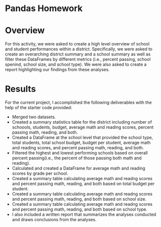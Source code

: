 # Pandas Homework

# Overview
For this activity, we were asked to create a high level overview of school and student performances within a district. Specifically, we were asked to create an overarching district summary and a school summary as well as filter these DataFrames by different metrics (i.e., percent passing, school spenind, school size, and school type). We were also asked to create a report highlighting our findings from these analyses. 

# Results 
For the current project, I accomplished the following deliverables with the help of the starter code provided:
- Merged two datasets.
- Created a summary statistics table for the district including number of schoools, students, budget, average math and reading scores, percent passing math, reading, and both. 
- Created a DataFrame at the school level that provided the school type, total students, total school budget, budget per student, average math and reading scores, and percent passing math, reading, and both. 
- Filtered the highest and lowest performing schools based on overall percent passing(i.e., the percent of those passing both math and reading).
- Calculated and created a DataFrame for average math and reading scores by grade per school. 
- Created a summary table calculating average math and readng scores and percent passing math, reading, and both based on total budget per student. 
- Created a summary table calculating average math and readng scores and percent passing math, reading, and both based on school size. 
- Created a summary table calculating average math and readng scores and percent passing math, reading, and both based on school type. 
- I also included a written report that summarizes the analyses conducted and draws conclusions from the analyses. 
